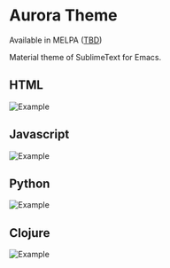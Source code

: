# Aurora Theme

Available in MELPA ([TBD](https://github.com/melpa/melpa/issues/4356))

Material theme of SublimeText for Emacs.

## HTML 

![Example](https://raw.githubusercontent.com/mahaarbo/aurora-theme/master/screenshots/screenshot-html.png)

## Javascript

![Example](https://raw.githubusercontent.com/mahaarbo/aurora-theme/master/screenshots/screenshot-javascript.png)

## Python

![Example](https://raw.githubusercontent.com/mahaarbo/aurora-theme/master/screenshots/screenshot-python.png)

## Clojure

![Example](https://raw.githubusercontent.com/mahaarbo/aurora-theme/master/screenshots/screenshot-clojure.png)
